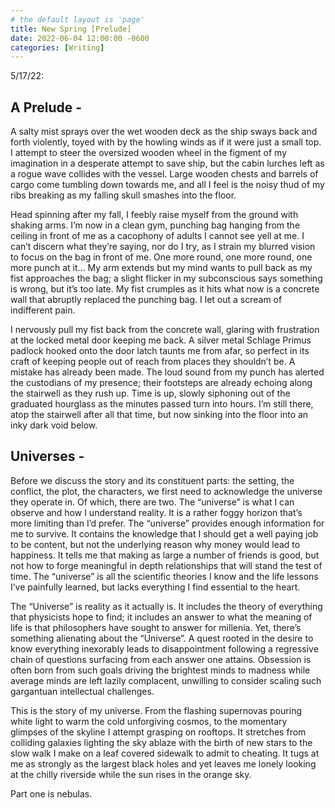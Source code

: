 ```yaml
---
# the default layout is 'page'
title: New Spring [Prelude]
date: 2022-06-04 12:00:00 -0600
categories: [Writing]
---
```


5/17/22:

## A Prelude -

A salty mist sprays over the wet wooden deck as the ship sways back and forth violently, toyed with by the howling winds as if it were just a small top. I attempt to steer the oversized wooden wheel in the figment of my imagination in a desperate attempt to save ship, but the cabin lurches left as a rogue wave collides with the vessel. Large wooden chests and barrels of cargo come tumbling down towards me, and all I feel is the noisy thud of my ribs breaking as my falling skull smashes into the floor.

Head spinning after my fall, I feebly raise myself from the ground with shaking arms. I’m now in a clean gym, punching bag hanging from the ceiling in front of me as a cacophony of adults I cannot see yell at me. I can’t discern what they’re saying, nor do I try, as I strain my blurred vision to focus on the bag in front of me. One more round, one more round, one more punch at it… My arm extends but my mind wants to pull back as my fist approaches the bag; a slight flicker in my subconscious says something is wrong, but it’s too late. My fist crumples as it hits what now is a concrete wall that abruptly replaced the punching bag. I let out a scream of indifferent pain.

I nervously pull my fist back from the concrete wall, glaring with frustration at the locked metal door keeping me back. A silver metal Schlage Primus padlock hooked onto the door latch taunts me from afar, so perfect in its craft of keeping people out of reach from places they shouldn’t be. A mistake has already been made. The loud sound from my punch has alerted the custodians of my presence; their footsteps are already echoing along the stairwell as they rush up. Time is up, slowly siphoning out of the graduated hourglass as the minutes passed turn into hours. I’m still there, atop the stairwell after all that time, but now sinking into the floor into an inky dark void below.

## Universes -

Before we discuss the story and its constituent parts: the setting, the conflict, the plot, the characters, we first need to acknowledge the universe they operate in. Of which, there are two. The “universe” is what I can observe and how I understand reality. It is a rather foggy horizon that’s more limiting than I’d prefer. The “universe” provides enough information for me to survive. It contains the knowledge that I should get a well paying job to be content, but not the underlying reason why money would lead to happiness. It tells me that making as large a number of friends is good, but not how to forge meaningful in depth relationships that will stand the test of time. The “universe” is all the scientific theories I know and the life lessons I’ve painfully learned, but lacks everything I find essential to the heart.

The “Universe” is reality as it actually is. It includes the theory of everything that physicists hope to find; it includes an answer to what the meaning of life is that philosophers have sought to answer for millenia. Yet, there’s something alienating about the “Universe”. A quest rooted in the desire to know everything inexorably leads to disappointment following a regressive chain of questions surfacing from each answer one attains. Obsession is often born from such goals driving the brightest minds to madness while average minds are left lazily complacent, unwilling to consider scaling such gargantuan intellectual challenges.

This is the story of my universe. From the flashing supernovas pouring white light to warm the cold unforgiving cosmos, to the momentary glimpses of the skyline I attempt grasping on rooftops. It stretches from colliding galaxies lighting the sky ablaze with the birth of new stars to the slow walk I make on a leaf covered sidewalk to admit to cheating. It tugs at me as strongly as the largest black holes and yet leaves me lonely looking at the chilly riverside while the sun rises in the orange sky.

Part one is nebulas.
